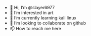 - 👋 Hi, I’m @slayer6977
- 👀 I’m interested in art
- 🌱 I’m currently learning kali linux 
- 💞️ I’m looking to collaborate on github 
- 📫 How to reach me here

<!---
slayer6977/slayer6977 is a ✨ special ✨ repository because its `README.md` (this file) appears on your GitHub profile.
You can click the Preview link to take a look at your changes.
--->
